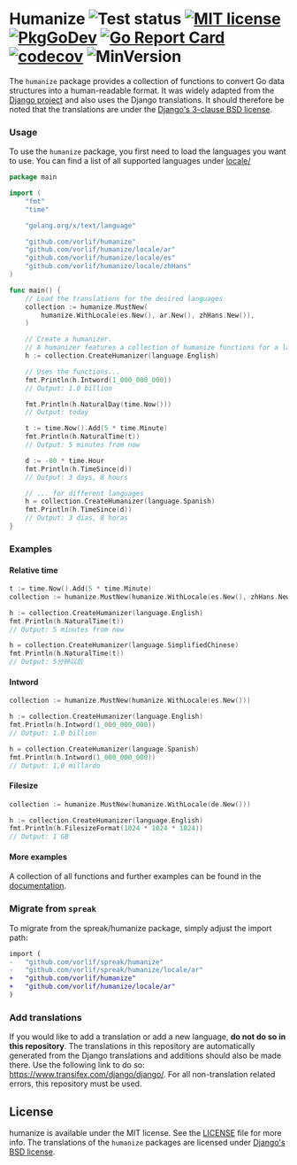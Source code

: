 # Humanize ![Test status](https://github.com/vorlif/humanize/workflows/Test/badge.svg) [![MIT license](https://img.shields.io/badge/License-MIT-blue.svg)](LICENSE) [![PkgGoDev](https://pkg.go.dev/badge/github.com/vorlif/humanize)](https://pkg.go.dev/github.com/vorlif/humanize) [![Go Report Card](https://goreportcard.com/badge/github.com/vorlif/humanize)](https://goreportcard.com/report/github.com/vorlif/humanize) [![codecov](https://codecov.io/gh/vorlif/humanize/branch/main/graph/badge.svg?token=N1O0ZE1OFW)](https://codecov.io/gh/vorlif/humanize) ![MinVersion](https://img.shields.io/badge/Go-1.24+-blue)

The `humanize` package provides a collection of functions to convert Go data structures into a human-readable format.
It was widely adapted from the [Django project](https://github.com/django/django) and also uses the Django translations.
It should therefore be noted that the translations are under
the [Django's 3-clause BSD license](https://raw.githubusercontent.com/django/django/main/LICENSE).

### Usage

To use the `humanize` package, you first need to load the languages you want to use.
You can find a list of all supported languages under [locale/](locale)

```go
package main

import (
	"fmt"
	"time"

	"golang.org/x/text/language"

	"github.com/vorlif/humanize"
	"github.com/vorlif/humanize/locale/ar"
	"github.com/vorlif/humanize/locale/es"
	"github.com/vorlif/humanize/locale/zhHans"
)

func main() {
	// Load the translations for the desired languages
	collection := humanize.MustNew(
		humanize.WithLocale(es.New(), ar.New(), zhHans.New()),
	)

	// Create a humanizer.
	// A humanizer features a collection of humanize functions for a language.
	h := collection.CreateHumanizer(language.English)

	// Uses the functions...
	fmt.Println(h.Intword(1_000_000_000))
	// Output: 1.0 billion

	fmt.Println(h.NaturalDay(time.Now()))
	// Output: today

	t := time.Now().Add(5 * time.Minute)
	fmt.Println(h.NaturalTime(t))
	// Output: 5 minutes from now

	d := -80 * time.Hour
	fmt.Println(h.TimeSince(d))
	// Output: 3 days, 8 hours

	// ... for different languages
	h = collection.CreateHumanizer(language.Spanish)
	fmt.Println(h.TimeSince(d))
	// Output: 3 días, 8 horas
}
```

### Examples

#### Relative time

```go
t := time.Now().Add(5 * time.Minute)
collection := humanize.MustNew(humanize.WithLocale(es.New(), zhHans.New()))

h := collection.CreateHumanizer(language.English)
fmt.Println(h.NaturalTime(t))
// Output: 5 minutes from now

h = collection.CreateHumanizer(language.SimplifiedChinese)
fmt.Println(h.NaturalTime(t))
// Output: 5分钟以后
```

#### Intword

```go
collection := humanize.MustNew(humanize.WithLocale(es.New()))

h := collection.CreateHumanizer(language.English)
fmt.Println(h.Intword(1_000_000_000))
// Output: 1.0 billion

h = collection.CreateHumanizer(language.Spanish)
fmt.Println(h.Intword(1_000_000_000))
// Output: 1,0 millardo
```

#### Filesize

```go
collection := humanize.MustNew(humanize.WithLocale(de.New()))

h := collection.CreateHumanizer(language.English)
fmt.Println(h.FilesizeFormat(1024 * 1024 * 1024))
// Output: 1 GB
```

#### More examples

A collection of all functions and further examples can be found in
the [documentation](https://pkg.go.dev/github.com/vorlif/humanize).

### Migrate from `spreak`

To migrate from the spreak/humanize package, simply adjust the import path:

```diff
import (
-	"github.com/vorlif/spreak/humanize"
-	"github.com/vorlif/spreak/humanize/locale/ar"
+	"github.com/vorlif/humanize"
+	"github.com/vorlif/humanize/locale/ar"
)
```

### Add translations

If you would like to add a translation or add a new language, **do not do so in this repository**.
The translations in this repository are automatically generated from the Django translations and additions should also
be made there.
Use the following link to do so: https://www.transifex.com/django/django/.
For all non-translation related errors, this repository must be used.

## License

humanize is available under the MIT license. See the [LICENSE](LICENSE) file for more info.
The translations of the `humanize` packages are licensed
under [Django's BSD license](https://raw.githubusercontent.com/django/django/main/LICENSE).